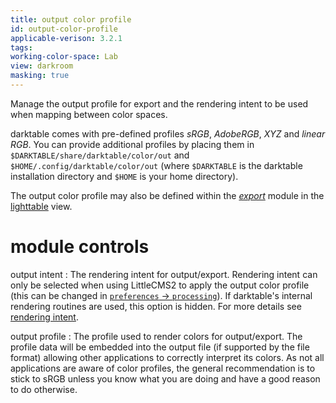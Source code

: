 ```yaml
---
title: output color profile
id: output-color-profile
applicable-verison: 3.2.1
tags: 
working-color-space: Lab 
view: darkroom
masking: true
---
```


Manage the output profile for export and the rendering intent to be used when mapping between color spaces.

darktable comes with pre-defined profiles _sRGB_, _AdobeRGB_, _XYZ_ and _linear RGB_. You can provide additional profiles by placing them in `$DARKTABLE/share/darktable/color/out` and `$HOME/.config/darktable/color/out` (where `$DARKTABLE` is the darktable installation directory and `$HOME` is your home directory).

The output color profile may also be defined within the [_export_](../utility-modules/lighttable/export-selected.md) module in the [lighttable](../../lighttable/_index.md) view.

# module controls

output intent
: The rendering intent for output/export. Rendering intent can only be selected when using LittleCMS2 to apply the output color profile (this can be changed in [`preferences` -> `processing`](../../preferences-settings/processing.md)). If darktable's internal rendering routines are used, this option is hidden. For more details see [rendering intent](../../special-topics/color-management/rendering-intent.md).

output profile
: The profile used to render colors for output/export. The profile data will be embedded into the output file (if supported by the file format) allowing other applications to correctly interpret its colors. As not all applications are aware of color profiles, the general recommendation is to stick to sRGB unless you know what you are doing and have a good reason to do otherwise.
